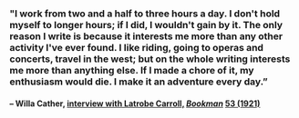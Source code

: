 ### "I work from two and a half to three hours a day. I don't hold myself to longer hours; if I did, I wouldn't gain by it. The only reason I write is because it interests me more than any other activity I've ever found. I like riding, going to operas and concerts, travel in the west; but on the whole writing interests me more than anything else. If I made a chore of it, my enthusiasm would die. I make it an adventure every day.”

#### – Willa Cather, [interview with Latrobe Carroll,](https://londonwriterssalon.us4.list-manage.com/track/click?u=8b047263967451488070a8ad0&id=5b1e7b15db&e=bc5cbc9b90) _[Bookman](https://londonwriterssalon.us4.list-manage.com/track/click?u=8b047263967451488070a8ad0&id=4905c90fb2&e=bc5cbc9b90)_ [53 (1921)](https://londonwriterssalon.us4.list-manage.com/track/click?u=8b047263967451488070a8ad0&id=def547e5e5&e=bc5cbc9b90)